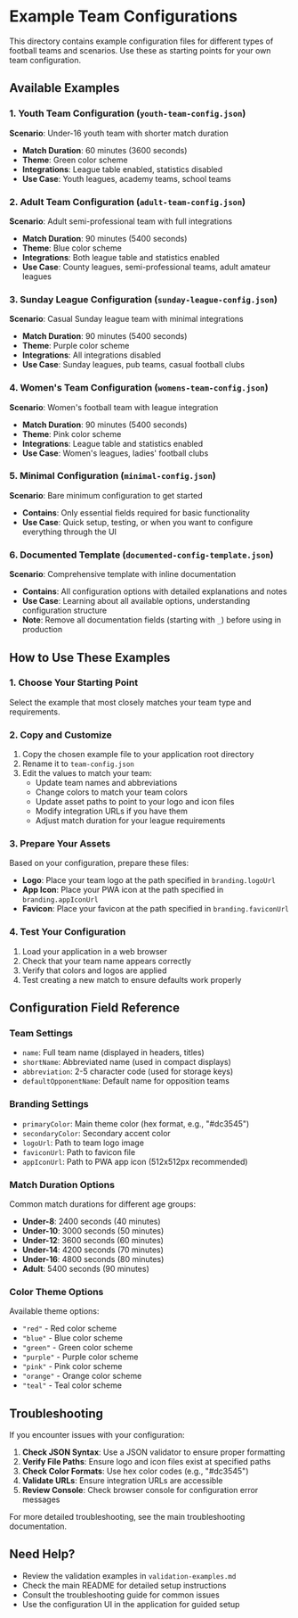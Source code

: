# Example Team Configurations

This directory contains example configuration files for different types of football teams and scenarios. Use these as starting points for your own team configuration.

## Available Examples

### 1. Youth Team Configuration (`youth-team-config.json`)
**Scenario**: Under-16 youth team with shorter match duration
- **Match Duration**: 60 minutes (3600 seconds)
- **Theme**: Green color scheme
- **Integrations**: League table enabled, statistics disabled
- **Use Case**: Youth leagues, academy teams, school teams

### 2. Adult Team Configuration (`adult-team-config.json`)
**Scenario**: Adult semi-professional team with full integrations
- **Match Duration**: 90 minutes (5400 seconds)
- **Theme**: Blue color scheme
- **Integrations**: Both league table and statistics enabled
- **Use Case**: County leagues, semi-professional teams, adult amateur leagues

### 3. Sunday League Configuration (`sunday-league-config.json`)
**Scenario**: Casual Sunday league team with minimal integrations
- **Match Duration**: 90 minutes (5400 seconds)
- **Theme**: Purple color scheme
- **Integrations**: All integrations disabled
- **Use Case**: Sunday leagues, pub teams, casual football clubs

### 4. Women's Team Configuration (`womens-team-config.json`)
**Scenario**: Women's football team with league integration
- **Match Duration**: 90 minutes (5400 seconds)
- **Theme**: Pink color scheme
- **Integrations**: League table and statistics enabled
- **Use Case**: Women's leagues, ladies' football clubs

### 5. Minimal Configuration (`minimal-config.json`)
**Scenario**: Bare minimum configuration to get started
- **Contains**: Only essential fields required for basic functionality
- **Use Case**: Quick setup, testing, or when you want to configure everything through the UI

### 6. Documented Template (`documented-config-template.json`)
**Scenario**: Comprehensive template with inline documentation
- **Contains**: All configuration options with detailed explanations and notes
- **Use Case**: Learning about all available options, understanding configuration structure
- **Note**: Remove all documentation fields (starting with `_`) before using in production

## How to Use These Examples

### 1. Choose Your Starting Point
Select the example that most closely matches your team type and requirements.

### 2. Copy and Customize
1. Copy the chosen example file to your application root directory
2. Rename it to `team-config.json`
3. Edit the values to match your team:
   - Update team names and abbreviations
   - Change colors to match your team colors
   - Update asset paths to point to your logo and icon files
   - Modify integration URLs if you have them
   - Adjust match duration for your league requirements

### 3. Prepare Your Assets
Based on your configuration, prepare these files:
- **Logo**: Place your team logo at the path specified in `branding.logoUrl`
- **App Icon**: Place your PWA icon at the path specified in `branding.appIconUrl`
- **Favicon**: Place your favicon at the path specified in `branding.faviconUrl`

### 4. Test Your Configuration
1. Load your application in a web browser
2. Check that your team name appears correctly
3. Verify that colors and logos are applied
4. Test creating a new match to ensure defaults work properly

## Configuration Field Reference

### Team Settings
- `name`: Full team name (displayed in headers, titles)
- `shortName`: Abbreviated name (used in compact displays)
- `abbreviation`: 2-5 character code (used for storage keys)
- `defaultOpponentName`: Default name for opposition teams

### Branding Settings
- `primaryColor`: Main theme color (hex format, e.g., "#dc3545")
- `secondaryColor`: Secondary accent color
- `logoUrl`: Path to team logo image
- `faviconUrl`: Path to favicon file
- `appIconUrl`: Path to PWA app icon (512x512px recommended)

### Match Duration Options
Common match durations for different age groups:
- **Under-8**: 2400 seconds (40 minutes)
- **Under-10**: 3000 seconds (50 minutes)
- **Under-12**: 3600 seconds (60 minutes)
- **Under-14**: 4200 seconds (70 minutes)
- **Under-16**: 4800 seconds (80 minutes)
- **Adult**: 5400 seconds (90 minutes)

### Color Theme Options
Available theme options:
- `"red"` - Red color scheme
- `"blue"` - Blue color scheme
- `"green"` - Green color scheme
- `"purple"` - Purple color scheme
- `"pink"` - Pink color scheme
- `"orange"` - Orange color scheme
- `"teal"` - Teal color scheme

## Troubleshooting

If you encounter issues with your configuration:

1. **Check JSON Syntax**: Use a JSON validator to ensure proper formatting
2. **Verify File Paths**: Ensure logo and icon files exist at specified paths
3. **Check Color Formats**: Use hex color codes (e.g., "#dc3545")
4. **Validate URLs**: Ensure integration URLs are accessible
5. **Review Console**: Check browser console for configuration error messages

For more detailed troubleshooting, see the main troubleshooting documentation.

## Need Help?

- Review the validation examples in `validation-examples.md`
- Check the main README for detailed setup instructions
- Consult the troubleshooting guide for common issues
- Use the configuration UI in the application for guided setup